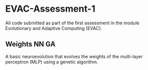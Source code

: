 # EVAC-Assessment-1
All code submitted as part of the first assessment in the module Evolutionary and Adaptive Computing (EVAC).

## Weights NN GA
A basic neuroevolution that evolves the weights of the multi-layer perceptron (MLP) using a genetic algorithm.